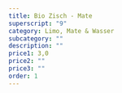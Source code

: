 ```yaml
---
title: Bio Zisch - Mate
superscript: "9"
category: Limo, Mate & Wasser
subcategory: ""
description: ""
price1: 3,0
price2: ""
price3: ""
order: 1
---
```

